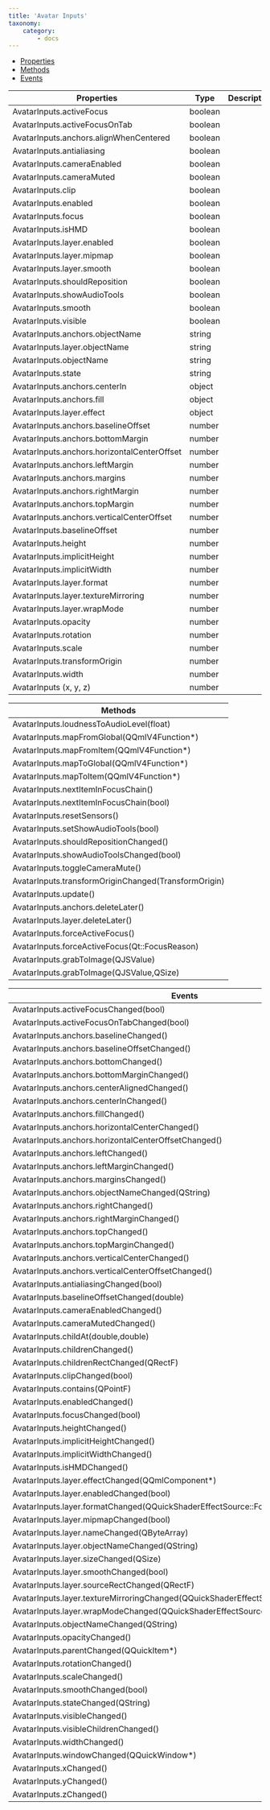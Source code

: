 ```yaml
---
title: 'Avatar Inputs'
taxonomy:
    category:
        - docs
---
```



* [Properties](#properties)
* [Methods](#methods)
* [Events](#events)




| Properties         <a id="properties"></a> | Type    | Description |
| ---------------------------------------- | ------- | ----------- |
| AvatarInputs.activeFocus                 | boolean |             |
| AvatarInputs.activeFocusOnTab            | boolean |             |
| AvatarInputs.anchors.alignWhenCentered   | boolean |             |
| AvatarInputs.antialiasing                | boolean |             |
| AvatarInputs.cameraEnabled               | boolean |             |
| AvatarInputs.cameraMuted                 | boolean |             |
| AvatarInputs.clip                        | boolean |             |
| AvatarInputs.enabled                     | boolean |             |
| AvatarInputs.focus                       | boolean |             |
| AvatarInputs.isHMD                       | boolean |             |
| AvatarInputs.layer.enabled               | boolean |             |
| AvatarInputs.layer.mipmap                | boolean |             |
| AvatarInputs.layer.smooth                | boolean |             |
| AvatarInputs.shouldReposition            | boolean |             |
| AvatarInputs.showAudioTools              | boolean |             |
| AvatarInputs.smooth                      | boolean |             |
| AvatarInputs.visible                     | boolean |             |
| AvatarInputs.anchors.objectName          | string  |             |
| AvatarInputs.layer.objectName            | string  |             |
| AvatarInputs.objectName                  | string  |             |
| AvatarInputs.state                       | string  |             |
| AvatarInputs.anchors.centerIn            | object  |             |
| AvatarInputs.anchors.fill                | object  |             |
| AvatarInputs.layer.effect                | object  |             |
| AvatarInputs.anchors.baselineOffset      | number  |             |
| AvatarInputs.anchors.bottomMargin        | number  |             |
| AvatarInputs.anchors.horizontalCenterOffset | number  |             |
| AvatarInputs.anchors.leftMargin          | number  |             |
| AvatarInputs.anchors.margins             | number  |             |
| AvatarInputs.anchors.rightMargin         | number  |             |
| AvatarInputs.anchors.topMargin           | number  |             |
| AvatarInputs.anchors.verticalCenterOffset | number  |             |
| AvatarInputs.baselineOffset              | number  |             |
| AvatarInputs.height                      | number  |             |
| AvatarInputs.implicitHeight              | number  |             |
| AvatarInputs.implicitWidth               | number  |             |
| AvatarInputs.layer.format                | number  |             |
| AvatarInputs.layer.textureMirroring      | number  |             |
| AvatarInputs.layer.wrapMode              | number  |             |
| AvatarInputs.opacity                     | number  |             |
| AvatarInputs.rotation                    | number  |             |
| AvatarInputs.scale                       | number  |             |
| AvatarInputs.transformOrigin             | number  |             |
| AvatarInputs.width                       | number  |             |
| AvatarInputs (x, y, z)                   | number  |             |



| Methods              <a id="methods"></a> |
| ---------------------------------------- |
| AvatarInputs.loudnessToAudioLevel(float) |
| AvatarInputs.mapFromGlobal(QQmlV4Function*) |
| AvatarInputs.mapFromItem(QQmlV4Function*) |
| AvatarInputs.mapToGlobal(QQmlV4Function*) |
| AvatarInputs.mapToItem(QQmlV4Function*)  |
| AvatarInputs.nextItemInFocusChain()      |
| AvatarInputs.nextItemInFocusChain(bool)  |
| AvatarInputs.resetSensors()              |
| AvatarInputs.setShowAudioTools(bool)     |
| AvatarInputs.shouldRepositionChanged()   |
| AvatarInputs.showAudioToolsChanged(bool) |
| AvatarInputs.toggleCameraMute()          |
| AvatarInputs.transformOriginChanged(TransformOrigin) |
| AvatarInputs.update()                    |
| AvatarInputs.anchors.deleteLater()       |
| AvatarInputs.layer.deleteLater()         |
| AvatarInputs.forceActiveFocus()          |
| AvatarInputs.forceActiveFocus(Qt::FocusReason) |
| AvatarInputs.grabToImage(QJSValue)       |
| AvatarInputs.grabToImage(QJSValue,QSize) |



| Events                            <a id="events"></a> |
| ---------------------------------------- |
| AvatarInputs.activeFocusChanged(bool)    |
| AvatarInputs.activeFocusOnTabChanged(bool) |
| AvatarInputs.anchors.baselineChanged()   |
| AvatarInputs.anchors.baselineOffsetChanged() |
| AvatarInputs.anchors.bottomChanged()     |
| AvatarInputs.anchors.bottomMarginChanged() |
| AvatarInputs.anchors.centerAlignedChanged() |
| AvatarInputs.anchors.centerInChanged()   |
| AvatarInputs.anchors.fillChanged()       |
| AvatarInputs.anchors.horizontalCenterChanged() |
| AvatarInputs.anchors.horizontalCenterOffsetChanged() |
| AvatarInputs.anchors.leftChanged()       |
| AvatarInputs.anchors.leftMarginChanged() |
| AvatarInputs.anchors.marginsChanged()    |
| AvatarInputs.anchors.objectNameChanged(QString) |
| AvatarInputs.anchors.rightChanged()      |
| AvatarInputs.anchors.rightMarginChanged() |
| AvatarInputs.anchors.topChanged()        |
| AvatarInputs.anchors.topMarginChanged()  |
| AvatarInputs.anchors.verticalCenterChanged() |
| AvatarInputs.anchors.verticalCenterOffsetChanged() |
| AvatarInputs.antialiasingChanged(bool)   |
| AvatarInputs.baselineOffsetChanged(double) |
| AvatarInputs.cameraEnabledChanged()      |
| AvatarInputs.cameraMutedChanged()        |
| AvatarInputs.childAt(double,double)      |
| AvatarInputs.childrenChanged()           |
| AvatarInputs.childrenRectChanged(QRectF) |
| AvatarInputs.clipChanged(bool)           |
| AvatarInputs.contains(QPointF)           |
| AvatarInputs.enabledChanged()            |
| AvatarInputs.focusChanged(bool)          |
| AvatarInputs.heightChanged()             |
| AvatarInputs.implicitHeightChanged()     |
| AvatarInputs.implicitWidthChanged()      |
| AvatarInputs.isHMDChanged()              |
| AvatarInputs.layer.effectChanged(QQmlComponent*) |
| AvatarInputs.layer.enabledChanged(bool)  |
| AvatarInputs.layer.formatChanged(QQuickShaderEffectSource::Format) |
| AvatarInputs.layer.mipmapChanged(bool)   |
| AvatarInputs.layer.nameChanged(QByteArray) |
| AvatarInputs.layer.objectNameChanged(QString) |
| AvatarInputs.layer.sizeChanged(QSize)    |
| AvatarInputs.layer.smoothChanged(bool)   |
| AvatarInputs.layer.sourceRectChanged(QRectF) |
| AvatarInputs.layer.textureMirroringChanged(QQuickShaderEffectSource::TextureMirroring) |
| AvatarInputs.layer.wrapModeChanged(QQuickShaderEffectSource::WrapMode) |
| AvatarInputs.objectNameChanged(QString)  |
| AvatarInputs.opacityChanged()            |
| AvatarInputs.parentChanged(QQuickItem*)  |
| AvatarInputs.rotationChanged()           |
| AvatarInputs.scaleChanged()              |
| AvatarInputs.smoothChanged(bool)         |
| AvatarInputs.stateChanged(QString)       |
| AvatarInputs.visibleChanged()            |
| AvatarInputs.visibleChildrenChanged()    |
| AvatarInputs.widthChanged()              |
| AvatarInputs.windowChanged(QQuickWindow*) |
| AvatarInputs.xChanged()                  |
| AvatarInputs.yChanged()                  |
| AvatarInputs.zChanged()                  |

